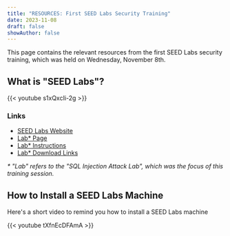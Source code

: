 ```yaml
---
title: "RESOURCES: First SEED Labs Security Training"
date: 2023-11-08
draft: false
showAuthor: false
---
```


This page contains the relevant resources from the first SEED Labs security training, which was held on Wednesday, November 8th.

## What is "SEED Labs"?

{{< youtube s1xQxcIi-2g >}}


### Links

* [SEED Labs Website](https://seedsecuritylabs.org/)
* [Lab* Page](https://seedsecuritylabs.org/Labs_16.04/Web/Web_SQL_Injection/)
* [Lab* Instructions](https://seedsecuritylabs.org/Labs_16.04/PDF/Web_SQL_Injection.pdf)
* [Lab* Download Links](https://seedsecuritylabs.org/lab_env.html)

_\* "Lab" refers to the "SQL Injection Attack Lab", which was the focus of this training session._


## How to Install a SEED Labs Machine
Here's a short video to remind you how to install a SEED Labs machine

{{< youtube tXfnEcDFAmA >}}
